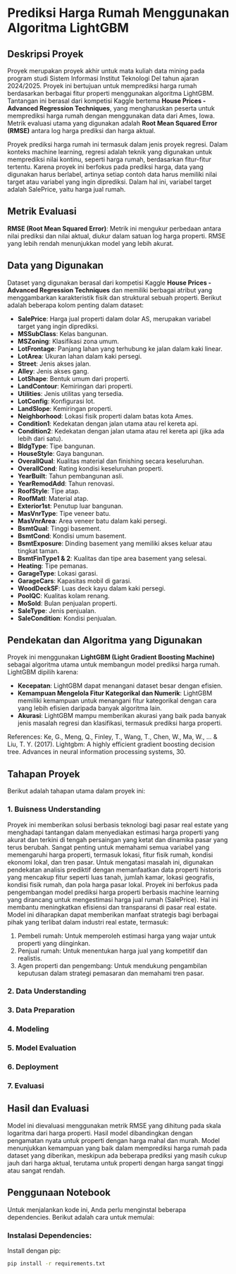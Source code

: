 # Prediksi Harga Rumah Menggunakan Algoritma LightGBM

## Deskripsi Proyek
Proyek merupakan proyek akhir untuk mata kuliah data mining pada program studi Sistem Informasi Institut Teknologi Del tahun ajaran 2024/2025. Proyek ini bertujuan untuk memprediksi harga rumah berdasarkan berbagai fitur properti menggunakan algoritma LightGBM. Tantangan ini berasal dari kompetisi Kaggle bertema **House Prices - Advanced Regression Techniques**, yang mengharuskan peserta untuk memprediksi harga rumah dengan menggunakan data dari Ames, Iowa. Metrik evaluasi utama yang digunakan adalah **Root Mean Squared Error (RMSE)** antara log harga prediksi dan harga aktual.

Proyek prediksi harga rumah ini termasuk dalam jenis proyek regresi. Dalam konteks machine learning, regresi adalah teknik yang digunakan untuk memprediksi nilai kontinu, seperti harga rumah, berdasarkan fitur-fitur tertentu.
Karena proyek ini berfokus pada prediksi harga, data yang digunakan harus berlabel, artinya setiap contoh data harus memiliki nilai target atau variabel yang ingin diprediksi. Dalam hal ini, variabel target adalah SalePrice, yaitu harga jual rumah.

## Metrik Evaluasi
**RMSE (Root Mean Squared Error)**: Metrik ini mengukur perbedaan antara nilai prediksi dan nilai aktual, diukur dalam satuan log harga properti. RMSE yang lebih rendah menunjukkan model yang lebih akurat.

## Data yang Digunakan
Dataset yang digunakan berasal dari kompetisi Kaggle **House Prices - Advanced Regression Techniques** dan memiliki berbagai atribut yang menggambarkan karakteristik fisik dan struktural sebuah properti. Berikut adalah beberapa kolom penting dalam dataset:

- **SalePrice**: Harga jual properti dalam dolar AS, merupakan variabel target yang ingin diprediksi.
- **MSSubClass**: Kelas bangunan.
- **MSZoning**: Klasifikasi zona umum.
- **LotFrontage**: Panjang lahan yang terhubung ke jalan dalam kaki linear.
- **LotArea**: Ukuran lahan dalam kaki persegi.
- **Street**: Jenis akses jalan.
- **Alley**: Jenis akses gang.
- **LotShape**: Bentuk umum dari properti.
- **LandContour**: Kemiringan dari properti.
- **Utilities**: Jenis utilitas yang tersedia.
- **LotConfig**: Konfigurasi lot.
- **LandSlope**: Kemiringan properti.
- **Neighborhood**: Lokasi fisik properti dalam batas kota Ames.
- **Condition1**: Kedekatan dengan jalan utama atau rel kereta api.
- **Condition2**: Kedekatan dengan jalan utama atau rel kereta api (jika ada lebih dari satu).
- **BldgType**: Tipe bangunan.
- **HouseStyle**: Gaya bangunan.
- **OverallQual**: Kualitas material dan finishing secara keseluruhan.
- **OverallCond**: Rating kondisi keseluruhan properti.
- **YearBuilt**: Tahun pembangunan asli.
- **YearRemodAdd**: Tahun renovasi.
- **RoofStyle**: Tipe atap.
- **RoofMatl**: Material atap.
- **Exterior1st**: Penutup luar bangunan.
- **MasVnrType**: Tipe veneer batu.
- **MasVnrArea**: Area veneer batu dalam kaki persegi.
- **BsmtQual**: Tinggi basement.
- **BsmtCond**: Kondisi umum basement.
- **BsmtExposure**: Dinding basement yang memiliki akses keluar atau tingkat taman.
- **BsmtFinType1 & 2**: Kualitas dan tipe area basement yang selesai.
- **Heating**: Tipe pemanas.
- **GarageType**: Lokasi garasi.
- **GarageCars**: Kapasitas mobil di garasi.
- **WoodDeckSF**: Luas deck kayu dalam kaki persegi.
- **PoolQC**: Kualitas kolam renang.
- **MoSold**: Bulan penjualan properti.
- **SaleType**: Jenis penjualan.
- **SaleCondition**: Kondisi penjualan.

## Pendekatan dan Algoritma yang Digunakan
Proyek ini menggunakan **LightGBM (Light Gradient Boosting Machine)** sebagai algoritma utama untuk membangun model prediksi harga rumah. LightGBM dipilih karena:

- **Kecepatan**: LightGBM dapat menangani dataset besar dengan efisien.
- **Kemampuan Mengelola Fitur Kategorikal dan Numerik**: LightGBM memiliki kemampuan untuk menangani fitur kategorikal dengan cara yang lebih efisien daripada banyak algoritma lain.
- **Akurasi**: LightGBM mampu memberikan akurasi yang baik pada banyak jenis masalah regresi dan klasifikasi, termasuk prediksi harga properti.

References: Ke, G., Meng, Q., Finley, T., Wang, T., Chen, W., Ma, W., ... & Liu, T. Y. (2017). Lightgbm: A highly efficient gradient boosting decision tree. Advances in neural information processing systems, 30.

## Tahapan Proyek
Berikut adalah tahapan utama dalam proyek ini:

### 1. Buisness Understanding
Proyek ini memberikan solusi berbasis teknologi bagi pasar real estate yang menghadapi tantangan dalam menyediakan estimasi harga properti yang akurat dan terkini di tengah persaingan yang ketat dan dinamika pasar yang terus berubah. Sangat penting untuk memahami semua variabel yang memengaruhi harga properti, termasuk lokasi, fitur fisik rumah, kondisi ekonomi lokal, dan tren pasar. Untuk mengatasi masalah ini, digunakan pendekatan analisis prediktif dengan memanfaatkan data properti historis yang mencakup fitur seperti luas tanah, jumlah kamar, lokasi geografis, kondisi fisik rumah, dan pola harga pasar lokal. Proyek ini berfokus pada pengembangan model prediksi harga properti berbasis machine learning yang dirancang untuk mengestimasi harga jual rumah (SalePrice). Hal ini membantu meningkatkan efisiensi dan transparansi di pasar real estate.
Model ini diharapkan dapat memberikan manfaat strategis bagi berbagai pihak yang terlibat dalam industri real estate, termasuk:
1.	Pembeli rumah: Untuk memperoleh estimasi harga yang wajar untuk properti yang diinginkan.
2.	Penjual rumah: Untuk menentukan harga jual yang kompetitif dan realistis.
3.	Agen properti dan pengembang: Untuk mendukung pengambilan keputusan dalam strategi pemasaran dan memahami tren pasar.

### 2. Data Understanding

### 3. Data Preparation

### 4. Modeling

### 5. Model Evaluation

### 6. Deployment

### 7. Evaluasi

## Hasil dan Evaluasi
Model ini dievaluasi menggunakan metrik RMSE yang dihitung pada skala logaritma dari harga properti. Hasil model dibandingkan dengan pengamatan nyata untuk properti dengan harga mahal dan murah. Model menunjukkan kemampuan yang baik dalam memprediksi harga rumah pada dataset yang diberikan, meskipun ada beberapa prediksi yang masih cukup jauh dari harga aktual, terutama untuk properti dengan harga sangat tinggi atau sangat rendah.

## Penggunaan Notebook

Untuk menjalankan kode ini, Anda perlu menginstal beberapa dependencies. Berikut adalah cara untuk memulai:

### Instalasi Dependencies:
Install dengan pip:

```bash
pip install -r requirements.txt
